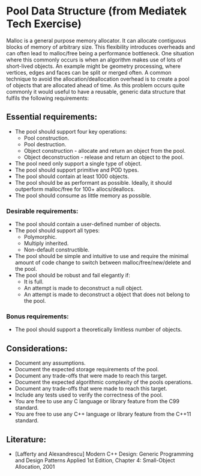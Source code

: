 # Pool Data Structure (from Mediatek Tech Exercise)

Malloc is a general purpose memory allocator. It can allocate contiguous blocks of memory of arbitrary size. This flexibility introduces overheads and can often lead to malloc/free being a performance bottleneck. One situation where this commonly occurs is when an algorithm makes use of lots of short-lived objects. An example might be geometry processing, where vertices, edges and faces can be split or merged often.
A common technique to avoid the allocation/deallocation overhead is to create a pool of objects that are allocated ahead of time. As this problem occurs quite commonly it would useful to have a reusable, generic data structure that fulfils the following requirements: 

## Essential requirements:
* The pool should support four key operations:
  - Pool construction.
  - Pool destruction.
  - Object construction - allocate and return an object from the pool. 
  - Object deconstruction - release and return an object to the pool.
* The pool need only support a single type of object.
* The pool should support primitive and POD types.
* The pool should contain at least 1000 objects.
* The pool should be as performant as possible. Ideally, it should outperform malloc/free for 100+ allocs/deallocs.
* The pool should consume as little memory as possible.

### Desirable requirements:
* The pool should contain a user-defined number of objects.
* The pool should support all types:
  - Polymorphic.
  - Multiply inherited.
  - Non-default constructible.
* The pool should be simple and intuitive to use and require the minimal amount of code change to switch between malloc/free/new/delete and the pool.
* The pool should be robust and fail elegantly if:
  - It is full.
  - An attempt is made to deconstruct a null object.
  - An attempt is made to deconstruct a object that does not belong to the pool.

### Bonus requirements:
* The pool should support a theoretically limitless number of objects.

## Considerations:
* Document any assumptions.
* Document the expected storage requirements of the pool.
* Document any trade-offs that were made to reach this target.
* Document the expected algorithmic complexity of the pools operations.
* Document any trade-offs that were made to reach this target.
* Include any tests used to verify the correctness of the pool.
* You are free to use any C language or library feature from the C99 standard.
* You are free to use any C++ language or library feature from the C++11 standard.

## Literature:
*   [Lafferty and Alexandrescu] Modern C++ Design: Generic Programming and Design Patterns Applied 1st Edition, 
    Chapter 4: Small-Object Allocation, 2001
